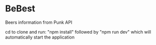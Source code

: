 # BeBest
Beers information from Punk API

cd to clone and run: "npm install" followed by "npm run dev" which will automatically start the application
